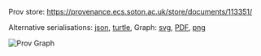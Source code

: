 
Prov store: https://provenance.ecs.soton.ac.uk/store/documents/113351/

Alternative serialisations: [json](https://provenance.ecs.soton.ac.uk/store/documents/113351.json), [turtle](https://provenance.ecs.soton.ac.uk/store/documents/113351.ttl),
Graph: [svg](https://provenance.ecs.soton.ac.uk/store/documents/113351.svg), [PDF](https://provenance.ecs.soton.ac.uk/store/documents/113351.pdf), [png](https://provenance.ecs.soton.ac.uk/store/documents/113351.png)

![Prov Graph](https://provenance.ecs.soton.ac.uk/store/documents/113351.png)

        